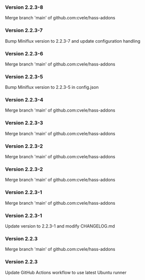 ### Version 2.2.3-8
Merge branch 'main' of github.com:cvele/hass-addons

### Version 2.2.3-7
Bump Miniflux version to 2.2.3-7 and update configuration handling

### Version 2.2.3-6
Merge branch 'main' of github.com:cvele/hass-addons

### Version 2.2.3-5
Bump Miniflux version to 2.2.3-5 in config.json

### Version 2.2.3-4
Merge branch 'main' of github.com:cvele/hass-addons

### Version 2.2.3-3
Merge branch 'main' of github.com:cvele/hass-addons

### Version 2.2.3-2
Merge branch 'main' of github.com:cvele/hass-addons

### Version 2.2.3-2
Merge branch 'main' of github.com:cvele/hass-addons

### Version 2.2.3-1
Merge branch 'main' of github.com:cvele/hass-addons

### Version 2.2.3-1
Update version to 2.2.3-1 and modify CHANGELOG.md

### Version 2.2.3
Merge branch 'main' of github.com:cvele/hass-addons

### Version 2.2.3
Update GitHub Actions workflow to use latest Ubuntu runner
